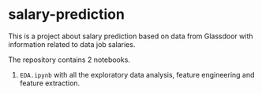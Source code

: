 # salary-prediction
This is a project about salary prediction based on data from Glassdoor with information related to data job salaries.

The repository contains 2 notebooks.

1. `EDA.ipynb` with all the exploratory data analysis, feature engineering and feature extraction.